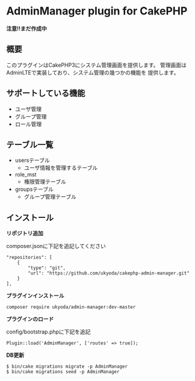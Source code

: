 # AdminManager plugin for CakePHP

**注意!!まだ作成中**

## 概要

このプラグインはCakePHP3にシステム管理画面を提供します。
管理画面はAdminLTEで実装しており、システム管理の幾つかの機能を
提供します。

## サポートしている機能

* ユーザ管理
* グループ管理
* ロール管理

## テーブル一覧

* usersテーブル
  * ユーザ情報を管理するテーブル
* role_mst
  * 権限管理テーブル
* groupsテーブル
  * グループ管理テーブル

## インストール

**リポジトリ追加**

composer.jsonに下記を追記してください

```
"repositories": [
    {
        "type": "git",
        "url": "https://github.com/ukyoda/cakephp-admin-manager.git"
    }
],
```

**プラグインインストール**

```
composer require ukyoda/admin-manager:dev-master
```

**プラグインのロード**

config/bootstrap.phpに下記を追記

```
Plugin::load('AdminManager', ['routes' => true]);
```

**DB更新**

```
$ bin/cake migrations migrate -p AdminManager
$ bin/cake migrations seed -p AdminManager
```
